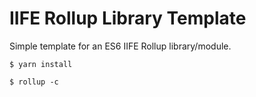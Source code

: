 # IIFE Rollup Library Template

Simple template for an ES6 IIFE Rollup library/module.

	$ yarn install
	
	$ rollup -c